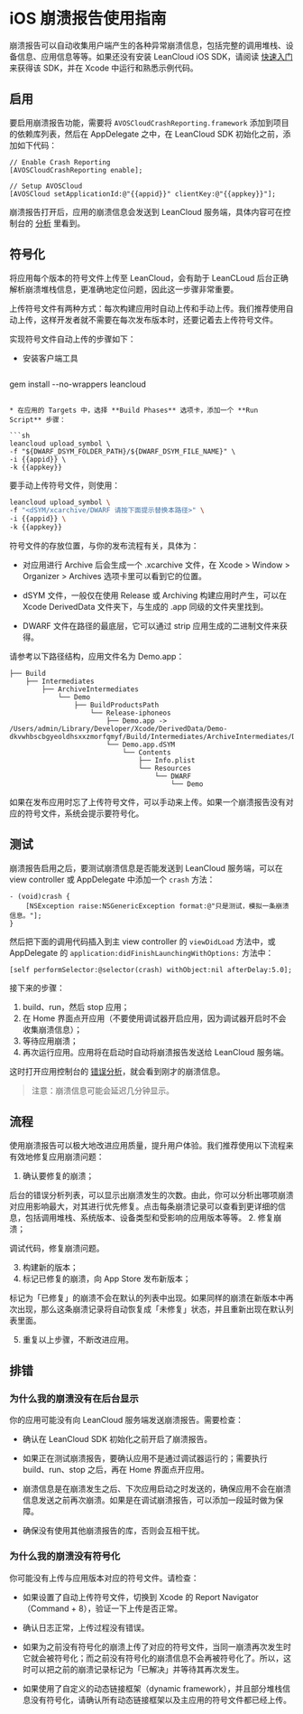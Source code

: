 # iOS 崩溃报告使用指南

崩溃报告可以自动收集用户端产生的各种异常崩溃信息，包括完整的调用堆栈、设备信息、应用信息等等。如果还没有安装 LeanCloud iOS SDK，请阅读 [快速入门](/start.html) 来获得该 SDK，并在 Xcode 中运行和熟悉示例代码。

## 启用

要启用崩溃报告功能，需要将 `AVOSCloudCrashReporting.framework` 添加到项目的依赖库列表，然后在 AppDelegate 之中，在 LeanCloud SDK 初始化之前，添加如下代码：

```objc
// Enable Crash Reporting
[AVOSCloudCrashReporting enable];

// Setup AVOSCloud
[AVOSCloud setApplicationId:@"{{appid}}" clientKey:@"{{appkey}}"];
```
崩溃报告打开后，应用的崩溃信息会发送到 LeanCloud 服务端，具体内容可在控制台的 [分析](/stat.html?appid={{appid}}#/statrealtime) 里看到。

## 符号化

将应用每个版本的符号文件上传至 LeanCloud，会有助于 LeanCLoud 后台正确解析崩溃堆栈信息，更准确地定位问题，因此这一步骤非常重要。

上传符号文件有两种方式：每次构建应用时自动上传和手动上传。我们推荐使用自动上传，这样开发者就不需要在每次发布版本时，还要记着去上传符号文件。

实现符号文件自动上传的步骤如下：

* 安装客户端工具 

  ```sh
gem install --no-wrappers leancloud
  ``` 

* 在应用的 Targets 中，选择 **Build Phases** 选项卡，添加一个 **Run Script** 步骤：

  ```sh
leancloud upload_symbol \
-f "${DWARF_DSYM_FOLDER_PATH}/${DWARF_DSYM_FILE_NAME}" \
-i {{appid}} \
-k {{appkey}}
  ```

要手动上传符号文件，则使用：
```sh
leancloud upload_symbol \
-f "<dSYM/xcarchive/DWARF 请按下面提示替换本路径>" \
-i {{appid}} \
-k {{appkey}}
```

符号文件的存放位置，与你的发布流程有关，具体为：

* 对应用进行 Archive 后会生成一个 .xcarchive 文件，在 Xcode > Window > Organizer > Archives 选项卡里可以看到它的位置。

* dSYM 文件，一般仅在使用 Release 或 Archiving 构建应用时产生，可以在 Xcode DerivedData 文件夹下，与生成的 .app 同级的文件夹里找到。

* DWARF 文件在路径的最底层，它可以通过 strip 应用生成的二进制文件来获得。

请参考以下路径结构，应用文件名为 Demo.app：

```
├── Build
    ├── Intermediates
        ├── ArchiveIntermediates
            └── Demo
                ├── BuildProductsPath
                    └── Release-iphoneos
                        ├── Demo.app -> /Users/admin/Library/Developer/Xcode/DerivedData/Demo-dkvwhbscbgyeoldhsxxzmorfqmyf/Build/Intermediates/ArchiveIntermediates/Demo/InstallationBuildProductsLocation/Applications/Demo.app
                        └── Demo.app.dSYM
                            └── Contents
                                ├── Info.plist
                                └── Resources
                                    └── DWARF
                                        └── Demo
```

如果在发布应用时忘了上传符号文件，可以手动来上传。如果一个崩溃报告没有对应的符号文件，系统会提示要符号化。

## 测试

崩溃报告启用之后，要测试崩溃信息是否能发送到 LeanCloud 服务端，可以在 view controller 或 AppDelegate 中添加一个 `crash` 方法：

```objc
- (void)crash {
    [NSException raise:NSGenericException format:@"只是测试，模拟一条崩溃信息。"];
}
```

然后把下面的调用代码插入到主 view controller 的 `viewDidLoad` 方法中，或 AppDelegate 的 `application:didFinishLaunchingWithOptions:` 方法中：

```objc
[self performSelector:@selector(crash) withObject:nil afterDelay:5.0];
```
接下来的步骤：

1. build、run，然后 stop 应用；
2. 在 Home 界面点开应用（不要使用调试器开启应用，因为调试器开启时不会收集崩溃信息）；
3. 等待应用崩溃；
4. 再次运行应用。应用将在启动时自动将崩溃报告发送给 LeanCloud 服务端。

这时打开应用控制台的 [错误分析](stat.html?appid={{appid}}#/stat/crashreport)，就会看到刚才的崩溃信息。

> 注意：崩溃信息可能会延迟几分钟显示。

## 流程

使用崩溃报告可以极大地改进应用质量，提升用户体验。我们推荐使用以下流程来有效地修复应用崩溃问题：

1. 确认要修复的崩溃；

  后台的错误分析列表，可以显示出崩溃发生的次数。由此，你可以分析出哪项崩溃对应用影响最大，对其进行优先修复。点击每条崩溃记录可以查看到更详细的信息，包括调用堆栈、系统版本、设备类型和受影响的应用版本等等。
2. 修复崩溃；

  调试代码，修复崩溃问题。

3. 构建新的版本；
4. 标记已修复的崩溃，向 App Store 发布新版本；

  标记为「已修复」的崩溃不会在默认的列表中出现。如果同样的崩溃在新版本中再次出现，那么这条崩溃记录将自动恢复成「未修复」状态，并且重新出现在默认列表里面。
  
5. 重复以上步骤，不断改进应用。

## 排错

### 为什么我的崩溃没有在后台显示

  你的应用可能没有向 LeanCloud 服务端发送崩溃报告。需要检查：
  
  * 确认在 LeanCloud SDK 初始化之前开启了崩溃报告。

  * 如果正在测试崩溃报告，要确认应用不是通过调试器运行的；需要执行 build、run、stop 之后，再在 Home 界面点开应用。

  * 崩溃信息是在崩溃发生之后、下次应用启动之时发送的，确保应用不会在崩溃信息发送之前再次崩溃。如果是在调试崩溃报告，可以添加一段延时做为保障。

  * 确保没有使用其他崩溃报告的库，否则会互相干扰。

### 为什么我的崩溃没有符号化

  你可能没有上传与应用版本对应的符号文件。请检查：
  
  * 如果设置了自动上传符号文件，切换到 Xcode 的 Report Navigator（Command + 8），验证一下上传是否正常。

  * 确认日志正常，上传过程没有错误。

  * 如果为之前没有符号化的崩溃上传了对应的符号文件，当同一崩溃再次发生时它就会被符号化；而之前没有符号化的崩溃信息不会再被符号化了。所以，这时可以把之前的崩溃记录标记为「已解决」并等待其再次发生。

  * 如果使用了自定义的动态链接框架（dynamic framework），并且部分堆栈信息没有符号化，请确认所有动态链接框架以及主应用的符号文件都已经上传。
